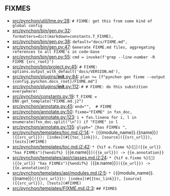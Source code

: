 
## FIXMES

* [src/pynchon/util/lme.py:28](#): `# FIXME: get this from some kind of global config`
* [src/pynchon/bin/gen.py:32](#): `formatters=dict(markdown=constants.T_FIXME),`
* [src/pynchon/bin/gen.py:38](#): `default="docs/FIXME.md",`
* [src/pynchon/bin/gen.py:47](#): `Generate FIXME.md files, aggregating references to all FIXME's in code-base`
* [src/pynchon/bin/gen.py:55](#): `cmd = invoke(f'grep --line-number -R FIXME {src_root}')`
* [src/pynchon/bin/project.py:45](#): `# FIXME: options.output_with_default('docs/VERSION.md'),`
* [src/pynchon/plugins/__init__.py:84](#): `plan += [f"pynchon gen fixme --output {config.pynchon.docs_root}/FIXME.md"]`
* [src/pynchon/plugins/__init__.py:112](#): `# # FIXME: do this substition everywhere!`
* [src/pynchon/constants.py:19](#): `T_FIXME = ENV.get_template("FIXME.md.j2")`
* [src/pynchon/annotate.py:45](#): `end="",  # FIXME`
* [src/pynchon/annotate.py:50](#): `fixme="FIXME" in fxn_doc,`
* [src/pynchon/annotate.py:123](#): `i + fxn.lineno for i, l in enumerate(fxn_doc.split("\n")) if "FIXME" in l`
* [src/pynchon/annotate.py:135](#): `glyph=" 🚩has FIXMEs ",`
* [src/pynchon/templates/toc.md.j2:14](#): `* [`{{module_name}}.{{name}}`]({{src_url}}): [index](#{{toc_link}}), [source]({{src_url}}), [tests](#FIXME)`
* [src/pynchon/templates/toc.md.j2:42](#): `* {%if e.fixme %}[🚩]({{e_url}} "has FIXMEs"){%endif%} [`{{e.name}}`]({{e_url}}) -> {{e.annotation}}`
* [src/pynchon/templates/api/classes.md.j2:24](#): `* {%if e.fixme %}[🚩]({{e_url}} "has FIXMEs"){%endif%} [`{{e.name}}`]({{e_url}}) -> {{e.annotation}}`
* [src/pynchon/templates/api/modules.md.j2:5](#): `* [`{{module_name}}.{{name}}`]({{src_url}}): [index](#{{toc_link}}), [source]({{src_url}}), [tests](#FIXME)`
* [src/pynchon/templates/FIXME.md.j2:3](#): `## FIXMES`

